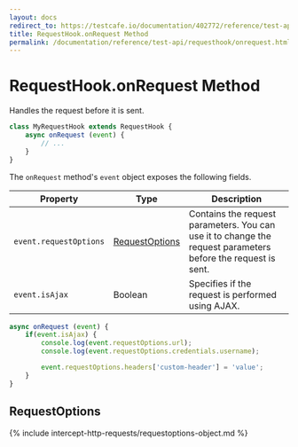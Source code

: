 ```yaml
---
layout: docs
redirect_to: https://testcafe.io/documentation/402772/reference/test-api/requesthook/onrequest
title: RequestHook.onRequest Method
permalink: /documentation/reference/test-api/requesthook/onrequest.html
---
```

# RequestHook.onRequest Method

Handles the request before it is sent.

```js
class MyRequestHook extends RequestHook {
    async onRequest (event) {
        // ...
    }
}
```

The `onRequest` method's `event` object exposes the following fields.

Property | Type | Description
-------- | ---- | --------------
`event.requestOptions` | [RequestOptions](#requestoptions) | Contains the request parameters. You can use it to change the request parameters before the request is sent.
`event.isAjax`         | Boolean | Specifies if the request is performed using AJAX.

```js
async onRequest (event) {
    if(event.isAjax) {
        console.log(event.requestOptions.url);
        console.log(event.requestOptions.credentials.username);

        event.requestOptions.headers['custom-header'] = 'value';
    }
}
```

## RequestOptions

{% include intercept-http-requests/requestoptions-object.md %}